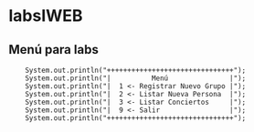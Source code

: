 # labsIWEB

## Menú para labs

        System.out.println("+++++++++++++++++++++++++++++++");
        System.out.println("|          Menú               |");
        System.out.println("|  1 <- Registrar Nuevo Grupo |");
        System.out.println("|  2 <- Listar Nueva Persona  |");
        System.out.println("|  3 <- Listar Conciertos     |");
        System.out.println("|  9 <- Salir                 |");
        System.out.println("+++++++++++++++++++++++++++++++");
